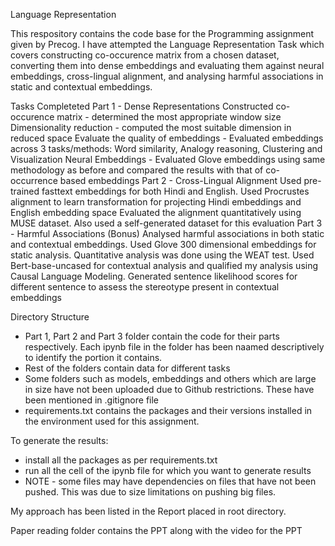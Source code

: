 Language Representation

This respository contains the code base for the Programming assignment given by Precog. I have attempted the Language Representation Task which covers constructing co-occurence matrix from a chosen dataset, converting them into dense embeddings and evaluating them against neural embeddings, cross-lingual alignment, and analysing harmful associations in static and contextual embeddings. 

Tasks Completeted
    Part 1 - Dense Representations
        Constructed co-occurence matrix - determined the most appropriate window size
        Dimensionality reduction - computed the most suitable dimension in reduced space
        Evaluate the quality of embeddings - Evaluated embeddings across 3 tasks/methods: Word similarity, Analogy reasoning, Clustering and Visualization
        Neural Embeddings - Evaluated Glove embeddings using same methodology as before and compared the results with that of co-occurrence based embeddings
    Part 2 - Cross-Lingual Alignment 
        Used pre-trained fasttext embeddings for both Hindi and English.
        Used Procrustes alignment to learn transformation for projecting Hindi embeddings and English embedding space
        Evaluated the alignment quantitatively using MUSE dataset. Also used a self-generated dataset for this evaluation
    Part 3 - Harmful Associations (Bonus)
        Analysed harmful associations in both static and contextual embeddings. 
        Used Glove 300 dimensional embeddings for static analysis. Quantitative analysis was done using the WEAT test. 
        Used Bert-base-uncased for contextual analysis and qualified my analysis using Causal Language Modeling. Generated sentence likelihood scores for different sentence to assess the stereotype present in contextual embeddings

Directory Structure
- Part 1, Part 2 and Part 3 folder contain the code for their parts respectively. Each ipynb file in the folder has been naamed descriptively to identify the portion it contains. 
- Rest of the folders contain data for different tasks
- Some folders such as models, embeddings and others which are large in size have not been uploaded due to Github restrictions. These have been mentioned in .gitignore file
- requirements.txt contains the packages and their versions installed in the environment used for this assignment. 

To generate the results:
- install all the packages as per requirements.txt
- run all the cell of the ipynb file for which you want to generate results
- NOTE - some files may have dependencies on files that have not been pushed. This was due to size limitations on pushing big files. 

My approach has been listed in the Report placed in root directory. 

Paper reading folder contains the PPT along with the video for the PPT 
